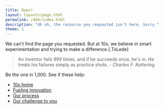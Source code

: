 ```yaml
---
title: Oops!
layout: layouts/page.html
permalink: /404/index.html
description: "Uh oh, the resource you requested isn't here. Sorry."
theme: 1
---
```

<!-- needs class renamed from Tx__FourOhFour... -->

We can’t find the page you requested. But at 10x, we believe in smart experimentation and trying to make a difference.{.TxLede}

<div class="Tx__FourOhFour"><div class="FourOhFour__quote" markdown="1">

> An inventor fails 999 times, and if he succeeds once, he's in. He treats his failures simply as practice shots. *- Charles F. Kettering*

</div></div>

Be the one in 1,000. See if these help:

- [10x home](/)
- [Fueling innovation](/fueling-innovation/)
- [Our process](/process/)
- [Our challenge to you](/our-challenge-to-you/)